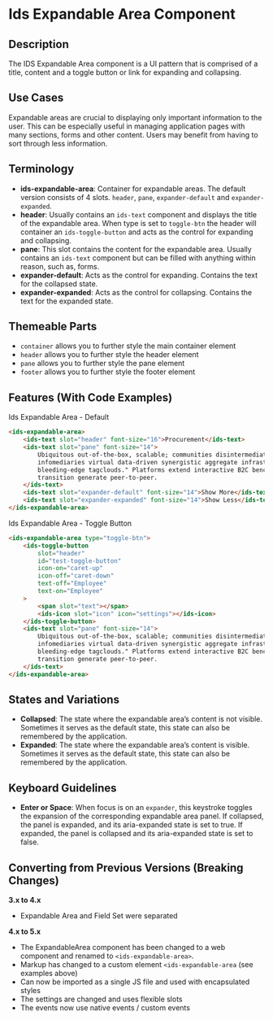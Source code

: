 # Ids Expandable Area Component

## Description

The IDS Expandable Area component is a UI pattern that is comprised of a title, content and a toggle button or link for expanding and collapsing.

## Use Cases

Expandable areas are crucial to displaying only important information to the user. This can be especially useful in managing application pages with many sections, forms and other content. Users may benefit from having to sort through less information.

## Terminology

- **ids-expandable-area**: Container for expandable areas. The default version consists of 4 slots. `header`, `pane`, `expander-default` and `expander-expanded`.
- **header**: Usually contains an `ids-text` component and displays the title of the expandable area. When type is set to `toggle-btn` the header will container an `ids-toggle-button` and acts as the control for expanding and collapsing.
- **pane**: This slot contains the content for the expandable area. Usually contains an `ids-text` component but can be filled with anything within reason, such as, forms.
- **expander-default**: Acts as the control for expanding. Contains the text for the collapsed state.
- **expander-expanded**: Acts as the control for collapsing. Contains the text for the expanded state.

## Themeable Parts

- `container` allows you to further style the main container element
- `header` allows you to further style the header element
- `pane` allows you to further style the pane element
- `footer` allows you to further style the footer element

## Features (With Code Examples)

Ids Expandable Area - Default

```html
<ids-expandable-area>
    <ids-text slot="header" font-size="16">Procurement</ids-text>
    <ids-text slot="pane" font-size="14">
        Ubiquitous out-of-the-box, scalable; communities disintermediate beta-test, enable utilize markets dynamic
        infomediaries virtual data-driven synergistic aggregate infrastructures, "cross-platform, feeds
        bleeding-edge tagclouds." Platforms extend interactive B2C benchmark proactive, embrace e-markets,
        transition generate peer-to-peer.
    </ids-text>
    <ids-text slot="expander-default" font-size="14">Show More</ids-text>
    <ids-text slot="expander-expanded" font-size="14">Show Less</ids-text>
</ids-expandable-area>
```

Ids Expandable Area - Toggle Button

```html
<ids-expandable-area type="toggle-btn">
    <ids-toggle-button
        slot="header"
        id="test-toggle-button"
        icon-on="caret-up"
        icon-off="caret-down"
        text-off="Employee"
        text-on="Employee"
    >
        <span slot="text"></span>
        <ids-icon slot="icon" icon="settings"></ids-icon>
    </ids-toggle-button>
    <ids-text slot="pane" font-size="14">
        Ubiquitous out-of-the-box, scalable; communities disintermediate beta-test, enable utilize markets dynamic
        infomediaries virtual data-driven synergistic aggregate infrastructures, "cross-platform, feeds
        bleeding-edge tagclouds." Platforms extend interactive B2C benchmark proactive, embrace e-markets,
        transition generate peer-to-peer.
    </ids-text>
</ids-expandable-area>
```

## States and Variations

- **Collapsed**: The state where the expandable area’s content is not visible. Sometimes it serves as the default state, this state can also be remembered by the application.
- **Expanded**: The state where the expandable area’s content is visible. Sometimes it serves as the default state, this state can also be remembered by the application.

## Keyboard Guidelines

- **Enter or Space**: When focus is on an `expander`, this keystroke toggles the expansion of the corresponding expandable area panel. If collapsed, the panel is expanded, and its aria-expanded state is set to true. If expanded, the panel is collapsed and its aria-expanded state is set to false.

## Converting from Previous Versions (Breaking Changes)

**3.x to 4.x**
- Expandable Area and Field Set were separated

**4.x to 5.x**
- The ExpandableArea component has been changed to a web component and renamed to `<ids-expandable-area>`.
- Markup has changed to a custom element `<ids-expandable-area` (see examples above)
- Can now be imported as a single JS file and used with encapsulated styles
- The settings are changed and uses flexible slots
- The events now use native events / custom events

